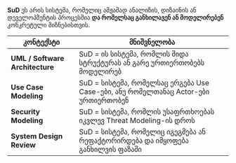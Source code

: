 **SuD**  ეს არის სისტემა, რომელიც ამჟამად ანალიზის, დიზაინის ან დეველოპმენტის პროცესშია **და რომელსაც განხილავენ ან მოდელირებენ** კონკრეტული მიზნებისთვის.

|კონტექსტი|მნიშვნელობა|
|---|---|
|**UML / Software Architecture**|SuD = ის სისტემა, რომლის შიდა სტრუქტურას ან გარე ურთიერთობებს მოდელირებ|
|**Use Case Modeling**|SuD = სისტემა, რომელსაც ერგება Use Case-ები, ანუ რომელთანაც Actor-ები ურთიერთობენ|
|**Security Modeling**|SuD = სისტემა, რომლის უსაფრთხოებას იკვლევ Threat Modeling-ის დროს|
|**System Design Review**|SuD = სისტემა, რომელიც იგეგმება ან რეფაქტორირდება და იმყოფება განხილვის ფაზაში|
